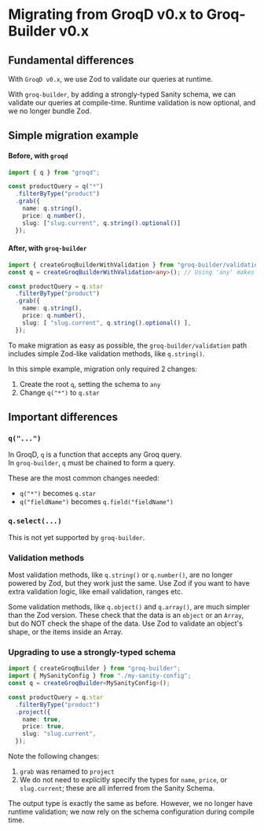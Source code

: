 
# Migrating from GroqD v0.x to Groq-Builder v0.x 

## Fundamental differences

With `GroqD v0.x`, we use Zod to validate our queries at runtime.

With `groq-builder`, <!-- TODO: replace this with `groqd v1` -->
by adding a strongly-typed Sanity schema, we can validate our queries at compile-time.  Runtime validation is now optional, and we no longer bundle Zod.

## Simple migration example

#### Before, with `groqd`

```ts
import { q } from "groqd";

const productQuery = q("*")
  .filterByType("product")
  .grab({
    name: q.string(),
    price: q.number(),
    slug: ["slug.current", q.string().optional()]
  });
```

#### After, with `groq-builder`

```ts
import { createGroqBuilderWithValidation } from "groq-builder/validation";
const q = createGroqBuilderWithValidation<any>(); // Using 'any' makes the query schema-unaware 

const productQuery = q.star
  .filterByType("product")
  .grab({
    name: q.string(),
    price: q.number(),
    slug: [ "slug.current", q.string().optional() ],
  });
```

To make migration as easy as possible, the `groq-builder/validation` path includes simple Zod-like validation methods, like `q.string()`.

In this simple example, migration only required 2 changes:
1. Create the root `q`, setting the schema to `any`
2. Change `q("*")` to `q.star`

## Important differences

### `q("...")`
In GroqD, `q` is a function that accepts any Groq query.  
In `groq-builder`, `q` must be chained to form a query.

These are the most common changes needed:
- `q("*")` becomes `q.star`
- `q("fieldName")` becomes `q.field("fieldName")`


### `q.select(...)`
This is not yet supported by `groq-builder`.  

### Validation methods

Most validation methods, like `q.string()` or `q.number()`, are no longer powered by Zod, but they work just the same.  Use Zod if you want to have extra validation logic, like email validation, ranges etc.

Some validation methods, like `q.object()` and `q.array()`, are much simpler than the Zod version.  These check that the data is an `object` or an `Array`, but do NOT check the shape of the data.  Use Zod to validate an object's shape, or the items inside an Array.


### Upgrading to use a strongly-typed schema 
```ts
import { createGroqBuilder } from "groq-builder";
import { MySanityConfig } from "./my-sanity-config";
const q = createGroqBuilder<MySanityConfig>();

const productQuery = q.star
  .filterByType("product")
  .project({
    name: true,
    price: true,
    slug: "slug.current",
  });
```
Note the following changes:
1. `grab` was renamed to `project`
2. We do not need to explicitly specify the types for `name`, `price`, or `slug.current`; these are all inferred from the Sanity Schema.

The output type is exactly the same as before.  However, we no longer have runtime validation; we now rely on the schema configuration during compile time.
